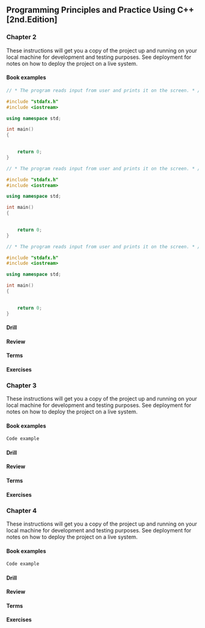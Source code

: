 ## Programming Principles and Practice Using C++ [2nd.Edition]

### Chapter 2

These instructions will get you a copy of the project up and running on your local machine for development and testing purposes. See deployment for notes on how to deploy the project on a live system.

#### Book examples

``` cpp
// * The program reads input from user and prints it on the screen. * //

#include "stdafx.h"
#include <iostream>

using namespace std;

int main()
{
	

    return 0;
}
```
``` cpp
// * The program reads input from user and prints it on the screen. * //

#include "stdafx.h"
#include <iostream>

using namespace std;

int main()
{
	

    return 0;
}
```
``` cpp
// * The program reads input from user and prints it on the screen. * //

#include "stdafx.h"
#include <iostream>

using namespace std;

int main()
{
	

    return 0;
}
```

#### Drill

#### Review

#### Terms

#### Exercises



### Chapter 3

These instructions will get you a copy of the project up and running on your local machine for development and testing purposes. See deployment for notes on how to deploy the project on a live system.

#### Book examples

``` cpp
Code example
```

#### Drill

#### Review

#### Terms

#### Exercises



### Chapter 4

These instructions will get you a copy of the project up and running on your local machine for development and testing purposes. See deployment for notes on how to deploy the project on a live system.

#### Book examples

``` cpp
Code example
```

#### Drill

#### Review

#### Terms

#### Exercises


